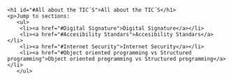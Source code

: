 <html>
    <head>
        <meta charset="utf-8">
        <title>Proyect: WebPage </title>
        </head>
    <body>

    <h1 id="#All about the TIC´S">All about the TIC´S</h1>
    <p>Jump to sections: 
       <ul> 
        <li><a href="#Digital Signature">Digital Signature</a></li>
        <li><a href="#Accesibility Standars">Accesibility Standars</a></li>
        <li><a href="#Internet Security">Internet Security</a></li>
        <li><a href="#Object oriented programming vs Structured programming">Object oriented programming vs Structured programming</a></li>
       </ul>
   </p>
    </body>
    </html>
